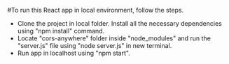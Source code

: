 #To run this React app in local environment, follow the steps.
- Clone the project in local folder. Install all the necessary dependencies using "npm install" command. 
- Locate "cors-anywhere" folder inside "node_modules" and run the "server.js" file using "node server.js" in new terminal.
- Run app in localhost using "npm start".
